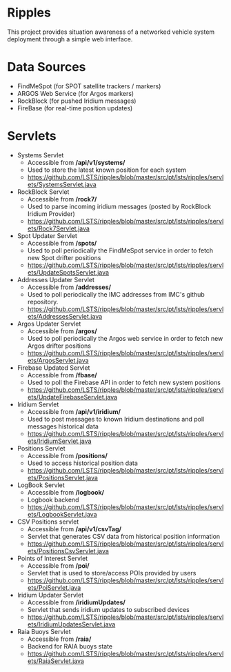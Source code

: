 # Ripples
This project provides situation awareness of a networked vehicle system deployment through a simple web interface.

# Data Sources
* FindMeSpot (for SPOT satellite trackers / markers)
* ARGOS Web Service (for Argos markers)
* RockBlock (for pushed Iridium messages)
* FireBase (for real-time position updates)

# Servlets
* Systems Servlet
  * Accessible from **/api/v1/systems/**
  * Used to store the latest known position for each system
  * https://github.com/LSTS/ripples/blob/master/src/pt/lsts/ripples/servlets/SystemsServlet.java
* RockBlock Servlet
  * Accessible from **/rock7/**
  * Used to parse incoming iridium messages (posted by RockBlock Iridium Provider)
  * https://github.com/LSTS/ripples/blob/master/src/pt/lsts/ripples/servlets/Rock7Servlet.java
* Spot Updater Servlet
  * Accessible from **/spots/**
  * Used to poll periodically the FindMeSpot service in order to fetch new Spot drifter positions
  * https://github.com/LSTS/ripples/blob/master/src/pt/lsts/ripples/servlets/UpdateSpotsServlet.java
* Addresses Updater Servlet
  * Accessible from **/addresses/**
  * Used to poll periodically the IMC addresses from IMC's github repository.
  * https://github.com/LSTS/ripples/blob/master/src/pt/lsts/ripples/servlets/AddressesServlet.java
* Argos Updater Servlet
  * Accessible from **/argos/**
  * Used to poll periodically the Argos web service in order to fetch new Argos drifter positions
  * https://github.com/LSTS/ripples/blob/master/src/pt/lsts/ripples/servlets/ArgosServlet.java
* Firebase Updated Servlet
  * Accessible from **/fbase/**
  * Used to poll the Firebase API in order to fetch new system positions
  * https://github.com/LSTS/ripples/blob/master/src/pt/lsts/ripples/servlets/UpdateFirebaseServlet.java
* Iridium Servlet
  * Accessible from **/api/v1/iridium/**
  * Used to post messages to known Iridium destinations and poll messages historical data
  * https://github.com/LSTS/ripples/blob/master/src/pt/lsts/ripples/servlets/IridiumServlet.java
* Positions Servlet
  * Accessible from **/positions/**
  * Used to access historical position data
  * https://github.com/LSTS/ripples/blob/master/src/pt/lsts/ripples/servlets/PositionsServlet.java
* LogBook Servlet
  * Accessible from **/logbook/**
  * Logbook backend
  * https://github.com/LSTS/ripples/blob/master/src/pt/lsts/ripples/servlets/LogbookServlet.java
* CSV Positions servlet
  * Accessible from **/api/v1/csvTag/**
  * Servlet that generates CSV data from historical position information
  * https://github.com/LSTS/ripples/blob/master/src/pt/lsts/ripples/servlets/PositionsCsvServlet.java
* Points of Interest Servlet
  * Accessible from **/poi/**
  * Servlet that is used to store/access POIs provided by users
  * https://github.com/LSTS/ripples/blob/master/src/pt/lsts/ripples/servlets/PoiServlet.java
* Iridium Updater Servlet
  * Accessible from **/iridiumUpdates/**
  * Servlet that sends iridium updates to subscribed devices
  * https://github.com/LSTS/ripples/blob/master/src/pt/lsts/ripples/servlets/IridiumUpdatesServlet.java
* Raia Buoys Servlet
  * Accessible from **/raia/**
  * Backend for RAIA buoys state
  * https://github.com/LSTS/ripples/blob/master/src/pt/lsts/ripples/servlets/RaiaServlet.java

  